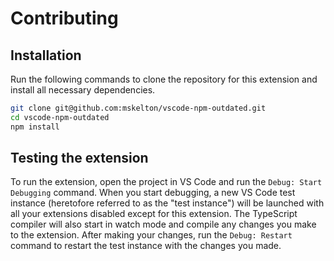# Contributing

## Installation

Run the following commands to clone the repository for this extension and install all necessary dependencies.

```bash
git clone git@github.com:mskelton/vscode-npm-outdated.git
cd vscode-npm-outdated
npm install
```

## Testing the extension

To run the extension, open the project in VS Code and run the `Debug: Start Debugging` command. When you start debugging, a new VS Code test instance \(heretofore referred to as the "test instance"\) will be launched with all your extensions disabled except for this extension. The TypeScript compiler will also start in watch mode and compile any changes you make to the extension. After making your changes, run the `Debug: Restart` command to restart the test instance with the changes you made.
